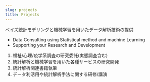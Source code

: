 ```yaml
---
slug: projects
title: Projects
---
```


ベイズ統計モデリングと機械学習を用いたデータ解析技術の提供

* Data Consulting using Statistical method and machine Learning
* Supporting your Research and Development


1. 福祉/心理/疫学系調査の研究委託(実態調査含む)
2. 統計解析と機械学習を用いた各種サービスの研究開発
3. 統計解析関連書籍執筆
4. データ利活用や統計解析手法に関する研修/講演
